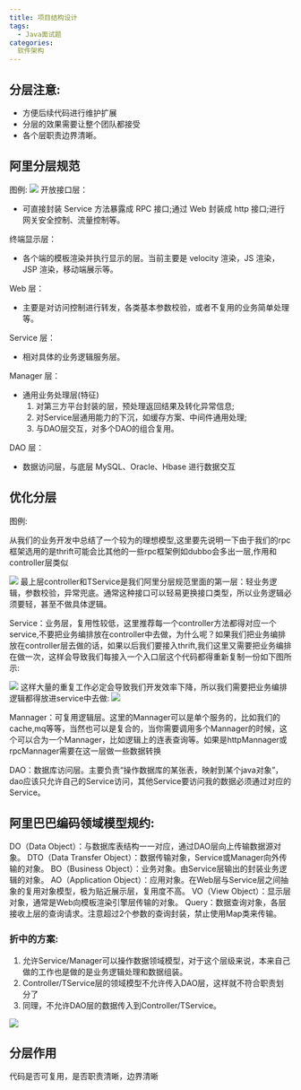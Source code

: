 ```yaml
---
title: 项目结构设计
tags:
  - Java面试题
categories:
  软件架构
---
```


## 分层注意:
- 方便后续代码进行维护扩展
- 分层的效果需要让整个团队都接受
- 各个层职责边界清晰。

## 阿里分层规范
图例:
 ![](unpvc9c2im.jpeg)
开放接口层：
  - 可直接封装 Service 方法暴露成 RPC 接口;通过 Web 封装成 http 接口;进行 网关安全控制、流量控制等。

终端显示层：
  - 各个端的模板渲染并执行显示的层。当前主要是 velocity 渲染，JS 渲染， JSP 渲染，移动端展示等。

Web 层：
  - 主要是对访问控制进行转发，各类基本参数校验，或者不复用的业务简单处理等。

Service 层：
  - 相对具体的业务逻辑服务层。

Manager 层：
  - 通用业务处理层(特征)
    1. 对第三方平台封装的层，预处理返回结果及转化异常信息;
    2. 对Service层通用能力的下沉，如缓存方案、中间件通用处理;
    3. 与DAO层交互，对多个DAO的组合复用。

DAO 层：
  - 数据访问层，与底层 MySQL、Oracle、Hbase 进行数据交互

## 优化分层
图例:

从我们的业务开发中总结了一个较为的理想模型,这里要先说明一下由于我们的rpc框架选用的是thrift可能会比其他的一些rpc框架例如dubbo会多出一层,作用和controller层类似

![](cbqtpq30r5.jpeg)
最上层controller和TService是我们阿里分层规范里面的第一层：轻业务逻辑，参数校验，异常兜底。通常这种接口可以轻易更换接口类型，所以业务逻辑必须要轻，甚至不做具体逻辑。

Service：业务层，复用性较低，这里推荐每一个controller方法都得对应一个service,不要把业务编排放在controller中去做，为什么呢？如果我们把业务编排放在controller层去做的话，如果以后我们要接入thrift,我们这里又需要把业务编排在做一次，这样会导致我们每接入一个入口层这个代码都得重新复制一份如下图所示:

![](cb5pa8pq4f.jpeg)
这样大量的重复工作必定会导致我们开发效率下降，所以我们需要把业务编排逻辑都得放进service中去做:
![](xn1isygq3q.jpeg)

Mannager：可复用逻辑层。这里的Mannager可以是单个服务的，比如我们的cache,mq等等，当然也可以是复合的，当你需要调用多个Mannager的时候，这个可以合为一个Mannager，比如逻辑上的连表查询等。如果是httpMannager或rpcMannager需要在这一层做一些数据转换

DAO：数据库访问层。主要负责“操作数据库的某张表，映射到某个java对象”，dao应该只允许自己的Service访问，其他Service要访问我的数据必须通过对应的Service。

## 阿里巴巴编码领域模型规约:
DO（Data Object）：与数据库表结构一一对应，通过DAO层向上传输数据源对象。
DTO（Data Transfer Object）：数据传输对象，Service或Manager向外传输的对象。
BO（Business Object）：业务对象。由Service层输出的封装业务逻辑的对象。
AO（Application Object）：应用对象。在Web层与Service层之间抽象的复用对象模型，极为贴近展示层，复用度不高。
VO（View Object）：显示层对象，通常是Web向模板渲染引擎层传输的对象。
Query：数据查询对象，各层接收上层的查询请求。注意超过2个参数的查询封装，禁止使用Map类来传输。

### 折中的方案:

1. 允许Service/Manager可以操作数据领域模型，对于这个层级来说，本来自己做的工作也是做的是业务逻辑处理和数据组装。
2. Controller/TService层的领域模型不允许传入DAO层，这样就不符合职责划分了
3. 同理，不允许DAO层的数据传入到Controller/TService。

![](pa5aby5ysz.png)

## 分层作用
代码是否可复用，是否职责清晰，边界清晰